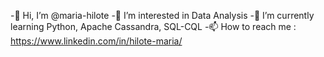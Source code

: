  -👋 Hi, I’m @maria-hilote
 -👀 I’m interested in Data Analysis
 -🌱 I’m currently learning Python, Apache Cassandra, SQL-CQL
 -📫 How to reach me : https://www.linkedin.com/in/hilote-maria/

<!---
maria-hilote/maria-hilote is a ✨ special ✨ repository because its `README.md` (this file) appears on your GitHub profile.
You can click the Preview link to take a look at your changes.
--->
